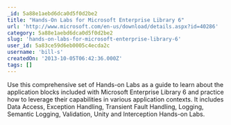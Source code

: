 ```yaml
---
_id: 5a88e1aebd6dca0d5f0d2be2
title: "Hands-On Labs for Microsoft Enterprise Library 6"
url: 'http://www.microsoft.com/en-us/download/details.aspx?id=40286'
category: 5a88e1aebd6dca0d5f0d2be2
slug: 'hands-on-labs-for-microsoft-enterprise-library-6'
user_id: 5a83ce59d6eb0005c4ecda2c
username: 'bill-s'
createdOn: '2013-10-05T06:42:36.000Z'
tags: []
---
```


Use this comprehensive set of Hands-on Labs as a guide to learn about the application blocks included with Microsoft Enterprise Library 6 and practice how to leverage their capabilities in various application contexts. It includes Data Access, Exception Handling, Transient Fault Handling, Logging, Semantic Logging, Validation, Unity and Interception Hands-on Labs.
